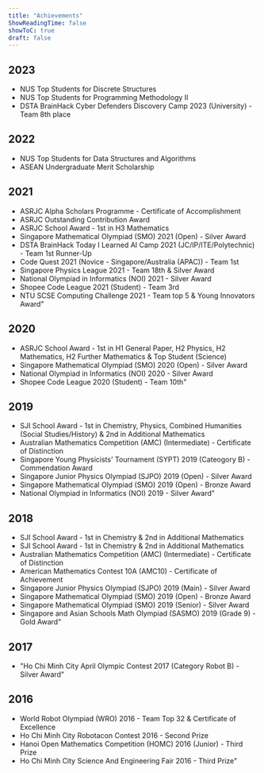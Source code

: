 ```yaml
---
title: "Achievements"
ShowReadingTime: false
showToC: true
draft: false
---
```


## 2023

- NUS Top Students for Discrete Structures
- NUS Top Students for Programming Methodology II
- DSTA BrainHack Cyber Defenders Discovery Camp 2023 (University) - Team 8th place

## 2022

- NUS Top Students for Data Structures and Algorithms
- ASEAN Undergraduate Merit Scholarship

## 2021

- ASRJC Alpha Scholars Programme - Certificate of Accomplishment
- ASRJC Outstanding Contribution Award
- ASRJC School Award - 1st in H3 Mathematics
- Singapore Mathematical Olympiad (SMO) 2021 (Open) - Silver Award
- DSTA BrainHack Today I Learned AI Camp 2021 (JC/IP/ITE/Polytechnic) - Team 1st Runner-Up
- Code Quest 2021 (Novice - Singapore/Australia (APAC)) - Team 1st
- Singapore Physics League 2021 - Team 18th & Silver Award
- National Olympiad in Informatics (NOI) 2021 - Silver Award
- Shopee Code League 2021 (Student) - Team 3rd
- NTU SCSE Computing Challenge 2021 - Team top 5 & Young Innovators Award"

## 2020

- ASRJC School Award - 1st in H1 General Paper, H2 Physics, H2 Mathematics, H2 Further Mathematics & Top Student (Science)
- Singapore Mathematical Olympiad (SMO) 2020 (Open) - Silver Award
- National Olympiad in Informatics (NOI) 2020 - Silver Award
- Shopee Code League 2020 (Student) - Team 10th"

## 2019

- SJI School Award - 1st in Chemistry, Physics, Combined Humanities (Social Studies/History) & 2nd in Additional Mathematics
- Australian Mathematics Competition (AMC) (Intermediate) - Certificate of Distinction
- Singapore Young Physicists' Tournament (SYPT) 2019 (Cateogory B) - Commendation Award
- Singapore Junior Physics Olympiad (SJPO) 2019 (Open) - Silver Award
- Singapore Mathematical Olympiad (SMO) 2019 (Open) - Bronze Award
- National Olympiad in Informatics (NOI) 2019 - Silver Award"

## 2018

- SJI School Award - 1st in Chemistry & 2nd in Additional Mathematics
- SJI School Award - 1st in Chemistry & 2nd in Additional Mathematics
- Australian Mathematics Competition (AMC) (Intermediate) - Certificate of Distinction
- American Mathematics Contest 10A (AMC10) - Certificate of Achievement
- Singapore Junior Physics Olympiad (SJPO) 2019 (Main) - Silver Award
- Singapore Mathematical Olympiad (SMO) 2019 (Open) - Bronze Award
- Singapore Mathematical Olympiad (SMO) 2019 (Senior) - Silver Award
- Singapore and Asian Schools Math Olympiad (SASMO) 2019 (Grade 9) - Gold Award"

## 2017

- "Ho Chi Minh City April Olympic Contest 2017 (Category Robot B) - Silver Award"

## 2016

- World Robot Olympiad (WRO) 2016 - Team Top 32 & Certificate of Excellence
- Ho Chi Minh City Robotacon Contest 2016 - Second Prize
- Hanoi Open Mathematics Competition (HOMC) 2016 (Junior) - Third Prize
- Ho Chi Minh City Science And Engineering Fair 2016 - Third Prize"
